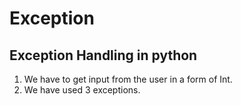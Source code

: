 # Exception
## Exception Handling in python
1. We have to get input from the user in a form of Int.
2. We have used 3 exceptions.
